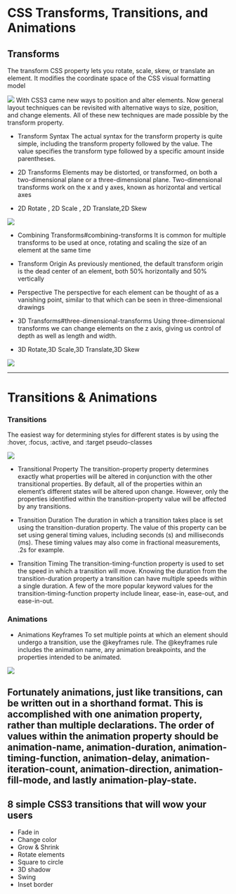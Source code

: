  # CSS Transforms, Transitions, and Animations 

 ## Transforms 
The transform CSS property lets you rotate, scale, skew, or translate an element. It modifies the coordinate space of the CSS visual formatting model  

![](https://www.htmldog.com/figures/transform.png)
 With CSS3 came new ways to position and alter elements. Now general layout techniques can be revisited with alternative ways to size, position, and change elements. All of these new techniques are made possible by the transform property. 

 - Transform Syntax 
The actual syntax for the transform property is quite simple, including the transform property followed by the value. The value specifies the transform type followed by a specific amount inside parentheses.

- 2D Transforms 
Elements may be distorted, or transformed, on both a two-dimensional plane or a three-dimensional plane. Two-dimensional transforms work on the x and y axes, known as horizontal and vertical axes 

- 2D Rotate , 2D Scale , 2D Translate,2D Skew

 ![](https://www.w3.org/TR/css-transforms-1/examples/origin1.svg) 
- Combining Transforms#combining-transforms
 It is common for multiple transforms to be used at once, rotating and scaling the size of an element at the same time

 - Transform Origin As previously mentioned, the default transform origin is the dead center of an element, both 50% horizontally and 50% vertically

 - Perspective 
 The perspective for each element can be thought of as a vanishing point, similar to that which can be seen in three-dimensional drawings 

 - 3D Transforms#three-dimensional-transforms
  Using three-dimensional transforms we can change elements on the z axis, giving us control of depth as well as length and width. 
 - 3D Rotate,3D Scale,3D Translate,3D Skew 

 ![](https://3dtransforms.desandro.com/img/cube02.png) 

------------------------------------------------------
 # Transitions & Animations 

 ### Transitions  
 The easiest way for determining styles for different states is by using the :hover, :focus, :active, and :target pseudo-classes  

 ![](https://developer.mozilla.org/en-US/docs/Web/CSS/CSS_Transitions/Using_CSS_transitions/transitionsprinciple.png)

 - Transitional Property The transition-property property determines exactly what properties will be altered in conjunction with the other transitional properties. By default, all of the properties within an element’s different states will be altered upon change. However, only the properties identified within the transition-property value will be affected by any transitions.

 - Transition Duration 
 The duration in which a transition takes place is set using the transition-duration property. The value of this property can be set using general timing values, including seconds (s) and milliseconds (ms). These timing values may also come in fractional measurements, .2s for example. 

 - Transition Timing
 The transition-timing-function property is used to set the speed in which a transition will move. Knowing the duration from the transition-duration property a transition can have multiple speeds within a single duration. A few of the more popular keyword values for the transition-timing-function property include linear, ease-in, ease-out, and ease-in-out. 
  

  ### Animations 
  - Animations Keyframes 
  To set multiple points at which an element should undergo a transition, use the @keyframes rule. The @keyframes rule includes the animation name, any animation breakpoints, and the properties intended to be animated.  

 ![](https://www.w3docs.com/uploads/media/book_gallery/0001/04/e1ef50a5a13f5a747aab7a0bb13a9b7cc0fbe635.png)

 Fortunately animations, just like transitions, can be written out in a shorthand format. This is accomplished with one animation property, rather than multiple declarations. The order of values within the animation property should be animation-name, animation-duration, animation-timing-function, animation-delay, animation-iteration-count, animation-direction, animation-fill-mode, and lastly animation-play-state.
---------------------------------------------
 ## 8 simple CSS3 transitions that will wow your users 

-  Fade in
-  Change color 
- Grow & Shrink 
- Rotate elements 
-  Square to circle 
- 3D shadow 
- Swing 
- Inset border 
